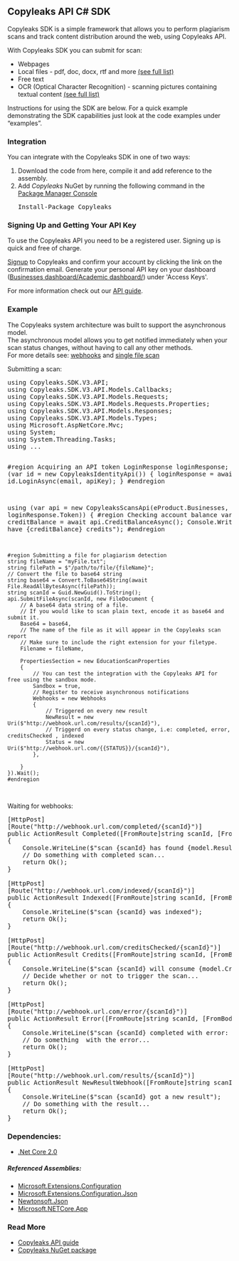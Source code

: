 <h2>Copyleaks API C# SDK</h2>
<p>
Copyleaks SDK is a simple framework that allows you to perform plagiarism scans and track content distribution around the web, using Copyleaks API.
</p>
<p>
With Copyleaks SDK you can submit for scan:  
<ul>
<li>Webpages</li>
<li>Local files - pdf, doc, docx, rtf and more <a href="https://api.copyleaks.com/GeneralDocumentation/TechnicalSpecifications#supportedfiletypes">(see full list)</a></li>
<li>Free text</li>
<li>OCR (Optical Character Recognition) - scanning pictures containing textual content <a href="https://api.copyleaks.com/GeneralDocumentation/TechnicalSpecifications#supportedfiletypes">(see full list)</a></li>
</ul>
Instructions for using the SDK are below. For a quick example demonstrating the SDK capabilities just look at the code examples under “examples”.
</p>
<h3>Integration</h3>
<p>You can integrate with the Copyleaks SDK in one of two ways:</p>
<ol>
<li>Download the code from here, compile it and add reference to the assembly.</li>
<li>Add <i>Copyleaks</i> NuGet by running the following command in the <a href="http://docs.nuget.org/consume/package-manager-console">Package Manager Console</a></li>
<pre>
Install-Package Copyleaks
</pre>
</ol>
<h3>Signing Up and Getting Your API Key</h3>
 <p>To use the Copyleaks API you need to be a registered user. Signing up is quick and free of charge.</p>
 <p><a href="https://copyleaks.com/Account/Register">Signup</a> to Copyleaks and confirm your account by clicking the link on the confirmation email. Generate your personal API key on your dashboard (<a href="https://api.copyleaks.com/businessesapi">Businesses dashboard/</a><a href="https://api.copyleaks.com/academicapi">Academic dashboard/</a>) under 'Access Keys'. </p>
 <p>For more information check out our <a href="https://api.copyleaks.com/documentation/v3">API guide</a>.</p>
<h3>Example</h3>

<p>The Copyleaks system architecture was built to support the asynchronous model.<br>
The asynchronous model allows you to get notified immediately when your scan status changes, without having to call any other methods.<br>
For more details see: <a href="https://api.copyleaks.com/documentation/v3/webhooks">webhooks</a> and <a href="https://api.copyleaks.com/documentation/v3/activities/single-file-scan">single file scan</a></p>
<p>Submitting a scan:</p>
<pre>
using Copyleaks.SDK.V3.API;
using Copyleaks.SDK.V3.API.Models.Callbacks;
using Copyleaks.SDK.V3.API.Models.Requests;
using Copyleaks.SDK.V3.API.Models.Requests.Properties;
using Copyleaks.SDK.V3.API.Models.Responses;
using Copyleaks.SDK.V3.API.Models.Types;
using Microsoft.AspNetCore.Mvc;
using System;
using System.Threading.Tasks;
using ...


#region  Acquiring an API token
LoginResponse loginResponse;
using (var id = new CopyleaksIdentityApi())
{
    loginResponse = await id.LoginAsync(email, apiKey);
}
#endregion


using (var api = new CopyleaksScansApi(eProduct.Businesses, loginResponse.Token))
{
    #region Checking account balance
    var creditBalance = await api.CreditBalanceAsync();
    Console.WriteLine($"You have {creditBalance} credits");
    #endregion

    #region Submitting a file for plagiarism detection
    string fileName = "myFile.txt";
    string filePath = $"/path/to/file/{fileName}";
    // Convert the file to base64 string
    string base64 = Convert.ToBase64String(await File.ReadAllBytesAsync(filePath));
    string scanId = Guid.NewGuid().ToString();
    api.SubmitFileAsync(scanId, new FileDocument {
        // A base64 data string of a file.
        // If you would like to scan plain text, encode it as base64 and submit it.
        Base64 = base64,
        // The name of the file as it will appear in the Copyleaks scan report
        // Make sure to include the right extension for your filetype.
        Filename = fileName,

        PropertiesSection = new EducationScanProperties
        {
            // You can test the integration with the Copyleaks API for free using the sandbox mode.
            Sandbox = true,
            // Register to receive asynchronous notifications
            Webhooks = new Webhooks
            {
                // Triggered on every new result
                NewResult = new Uri($"http://webhook.url.com/results/{scanId}"),
                // Triggerd on every status change, i.e: completed, error, creditsChecked , indexed
                Status = new Uri($"http://webhook.url.com/{{STATUS}}/{scanId}"),
            },
                        
        }
    }).Wait();
    #endregion
</pre>

<p>Waiting for webhooks:</p>

<pre>
[HttpPost]
[Route("http://webhook.url.com/completed/{scanId}")]
public ActionResult Completed([FromRoute]string scanId, [FromBody] CompletedCallback model)
{
	Console.WriteLine($"scan {scanId} has found {model.Results.Score.IdenticalWords} identical copied words");
	// Do something with completed scan...
	return Ok();
}

[HttpPost]
[Route("http://webhook.url.com/indexed/{scanId}")]
public ActionResult Indexed([FromRoute]string scanId, [FromBody] IndexOnlyCallback model)
{
	Console.WriteLine($"scan {scanId} was indexed");
	return Ok();
}

[HttpPost]
[Route("http://webhook.url.com/creditsChecked/{scanId}")]
public ActionResult Credits([FromRoute]string scanId, [FromBody] CreditsCheckCallback model)
{
	Console.WriteLine($"scan {scanId} will consume {model.Credits}");
	// Decide whether or not to trigger the scan...
	return Ok();
}

[HttpPost]
[Route("http://webhook.url.com/error/{scanId}")]
public ActionResult Error([FromRoute]string scanId, [FromBody] ErrorCallback model)
{
	Console.WriteLine($"scan {scanId} completed with error: {model.Error.Message}");
	// Do something  with the error...
	return Ok();
}

[HttpPost]
[Route("http://webhook.url.com/results/{scanId}")]
public ActionResult NewResultWebhook([FromRoute]string scanId, [FromBody] NewResultCallback model)
{
	Console.WriteLine($"scan {scanId} got a new result");
	// Do something with the result...
	return Ok();
}
</pre>

<h3>Dependencies:</h3>
<ul>
<li><a href="https://dotnet.microsoft.com/download/dotnet-core/2.0">.Net Core 2.0</a></li>
</ul>
<h5>Referenced Assemblies:</h5>
<ul>
<li><a href="https://www.nuget.org/packages/Microsoft.Extensions.Configuration">Microsoft.Extensions.Configuration</a></li>
<li><a href="https://www.nuget.org/packages/Microsoft.Extensions.Configuration.Json">Microsoft.Extensions.Configuration.Json</a></li>
<li><a href="https://www.nuget.org/packages/Newtonsoft.Json">Newtonsoft.Json</a></li>
<li><a href="https://www.nuget.org/packages/Microsoft.NETCore.App/2.0.0/">Microsoft.NETCore.App</a></li>
</ul>

<h3>Read More</h3>
<ul>
<li><a href="https://api.copyleaks.com/documentation/v3">Copyleaks API guide</a></li>
<li><a href="https://www.nuget.org/packages/Copyleaks/">Copyleaks NuGet package</a></li>
</ul>
